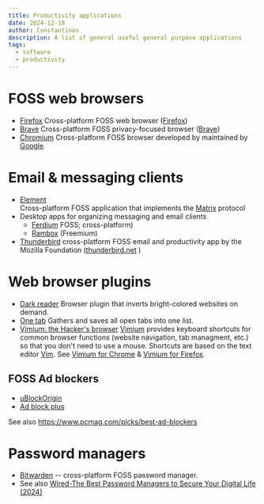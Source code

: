 ```yaml
---
title: Productivity applications
date: 2024-12-18
author: Constantinos
description: A list of general useful general purpose applications
tags:
  - software
  - productivity
---
```


# FOSS web browsers 
- [Firefox](Firefox) 
  Cross-platform FOSS web browser ([Firefox](https://www.mozilla.org/en-US/firefox/))
- [Brave](Brave) 
  Cross-platform FOSS privacy-focused browser ([Brave](https://brave.com/))
- [Chromium](Chromium)
  Cross-platform FOSS browser developed by maintained by [Google](Google). 
  
# Email & messaging clients 
- [Element](Element.md)  
  Cross-platform FOSS application that implements the [Matrix](Matrix) protocol 
- Desktop apps for organizing messaging and email clients 
	- [Ferdium](Ferdium.md) FOSS; cross-platform)
	- [Rambox](Rambox) (Freemium)
- [Thunderbird](Thunderbird) cross-platform FOSS email and productivity app by the Mozilla Foundation ([thunderbird.net](https://www.thunderbird.net/en-US/) ) 
# Web browser plugins
- [Dark reader](https://darkreader.org/)
  Browser plugin that inverts bright-colored websites on demand. 
- [One tab](https://www.one-tab.com/)
  Gathers and saves all open tabs into one list.  
- [Vimium: the Hacker's browser](Vimium)
  [Vimium](https://vimium.github.io/) provides keyboard shortcuts for common browser functions (website navigation, tab managment, etc.) so that you don't need to use a mouse. Shortcuts are based on the text editor [Vim](Vim). See [Vimium for Chrome](https://chromewebstore.google.com/detail/vimium/dbepggeogbaibhgnhhndojpepiihcmeb?hl=en) & [Vimium for Firefox](https://addons.mozilla.org/en-US/firefox/addon/vimium-ff/).
## FOSS Ad blockers 
- [uBlockOrigin](https://ublockorigin.com/)
- [Ad block plus](https://adblockplus.org/)

 See also https://www.pcmag.com/picks/best-ad-blockers
# Password managers 
- [Bitwarden](https://www.wired.com/story/best-password-managers/) -- cross-platform FOSS password manager. 
- See also [Wired-The Best Password Managers to Secure Your Digital Life (2024)](https://www.wired.com/story/best-password-managers/)